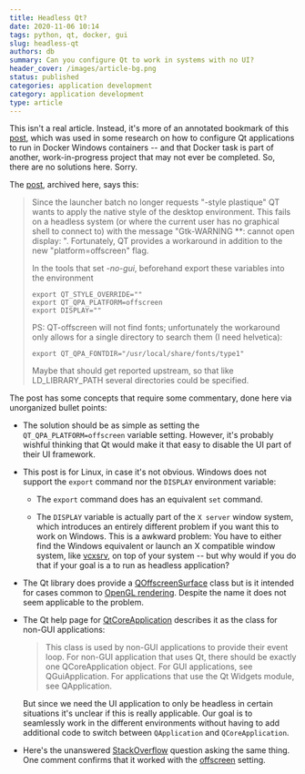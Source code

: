 ```yaml
---
title: Headless Qt?
date: 2020-11-06 10:14
tags: python, qt, docker, gui
slug: headless-qt
authors: db
summary: Can you configure Qt to work in systems with no UI?
header_cover: /images/article-bg.png
status: published
categories: application development
category: application development
type: article
---
```

<!--
spell-checker:ignore FONTDIR vcxsrv
-->
This isn't a real article.  Instead, it's more of an annotated bookmark of this [post], which was used in some research on how to configure Qt applications to run in Docker Windows containers -- and that Docker task is part of another, work-in-progress project that may not ever be completed. So, there are no solutions here.  Sorry.

The [post], archived here, says this:

> Since the launcher batch no longer requests "-style plastique" QT wants to apply the native style of the desktop environment. This fails on a headless system (or where the current user has no graphical shell to connect to) with the message "Gtk-WARNING **: cannot open display: ". Fortunately, QT provides a workaround in addition to the new "platform=offscreen" flag.
>
> In the tools that set *-no-gui*, beforehand export these variables into the environment
>
> ```console
> export QT_STYLE_OVERRIDE=""
> export QT_QPA_PLATFORM=offscreen
> export DISPLAY=""
> ```
>
> PS: QT-offscreen will not find fonts; unfortunately the workaround only allows for a single directory to search them (I need helvetica):
>
> ```console
> export QT_QPA_FONTDIR="/usr/local/share/fonts/type1"
> ```
>
> Maybe that should get reported upstream, so that like LD_LIBRARY_PATH several directories could be specified.

The post has some concepts that require some commentary, done here via unorganized bullet points:

* The solution should be as simple as setting the `QT_QPA_PLATFORM=offscreen` variable setting. However, it's probably wishful thinking that Qt would make it that easy to disable the UI part of their UI framework.

* This post is for Linux, in case it's not obvious.  Windows does not support the `export` command nor the `DISPLAY` environment variable:

    * The `export` command does has an equivalent `set` command.

    * The `DISPLAY` variable is actually part of the `X server` window system, which introduces an entirely different problem if you want this to work on Windows.  This is a awkward problem:  You have to either find the Windows equivalent or launch an X compatible window system, like [vcxsrv], on top of your system -- but why would if you do that if your goal is a to run as headless application?

* The Qt library does provide a [QOffscreenSurface] class but is it intended for cases common to [OpenGL rendering].  Despite the name it does not seem applicable to the problem.

* The Qt help page for [QtCoreApplication] describes it as the class for non-GUI applications:

    > This class is used by non-GUI applications to provide their event loop. For non-GUI application that uses Qt, there should be exactly one QCoreApplication object. For GUI applications, see QGuiApplication. For applications that use the Qt Widgets module, see QApplication.

    But since we need the UI application to only be headless in certain situations it's unclear if this is really applicable.  Our goal is to seamlessly work in the different environments without having to add additional code to switch between `QApplication` and `QCoreApplication`.

* Here's the unanswered [StackOverflow] question asking the same thing.  One comment confirms that it worked with the [offscreen] setting.

[post]: https://www.qcad.org/bugtracker/index.php?do=details&task_id=1534
[QOffscreenSurface]: https://doc.qt.io/qt-5/qoffscreensurface.html
[opengl rendering]: https://forum.qt.io/topic/56889/what-exactly-is-a-qoffscreensurface
[vcxsrv]: https://sourceforge.net/projects/vcxsrv/
[qtcoreapplication]: https://doc.qt.io/qt-5/qcoreapplication.html
[stackoverflow]: https://stackoverflow.com/questions/42686691/create-a-truly-headless-qapplication-instance
[offscreen]: https://doc.qt.io/qt-5/qguiapplication.html#platformName-prop
